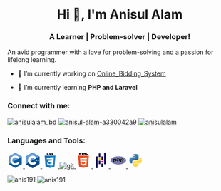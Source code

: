 <h1 align="center">Hi 👋, I'm Anisul Alam</h1>
<h3 align="center">A Learner | Problem-solver | Developer!</h3>
An avid programmer with a love for problem-solving and a passion for lifelong learning.

- 🔭 I’m currently working on [Online_Bidding_System](https://github.com/anis191/Online_Bidding_System)

- 🌱 I’m currently learning **PHP and Laravel**

<h3 align="left">Connect with me:</h3>
<p align="left">
<a href="https://twitter.com/anisulalam_bd" target="blank"><img align="center" src="https://raw.githubusercontent.com/rahuldkjain/github-profile-readme-generator/master/src/images/icons/Social/twitter.svg" alt="anisulalam_bd" height="25" width="35" /></a>
<a href="https://linkedin.com/in/anisul-alam-a330042a9" target="blank"><img align="center" src="https://raw.githubusercontent.com/rahuldkjain/github-profile-readme-generator/master/src/images/icons/Social/linked-in-alt.svg" alt="anisul-alam-a330042a9" height="25" width="35" /></a>
<a href="https://www.hackerrank.com/anisulalam" target="blank"><img align="center" src="https://raw.githubusercontent.com/rahuldkjain/github-profile-readme-generator/master/src/images/icons/Social/hackerrank.svg" alt="anisulalam" height="25" width="35" /></a>
</p>

<h3 align="left">Languages and Tools:</h3>
<p align="left">
<a href="https://www.cprogramming.com/" target="_blank" rel="noreferrer"> <img src="https://raw.githubusercontent.com/devicons/devicon/master/icons/c/c-original.svg" alt="c" width="35" height="35"/> </a>
<a href="https://www.w3schools.com/cpp/" target="_blank" rel="noreferrer">  <img src="https://raw.githubusercontent.com/devicons/devicon/master/icons/cplusplus/cplusplus-original.svg" alt="cplusplus" width="35" height="35"/> </a>
<a href="https://www.w3schools.com/css/" target="_blank" rel="noreferrer"> <img src="https://raw.githubusercontent.com/devicons/devicon/master/icons/css3/css3-original-wordmark.svg" alt="css3" width="35" height="35"/> </a>
<a href="https://git-scm.com/" target="_blank" rel="noreferrer"> <img src="https://www.vectorlogo.zone/logos/git-scm/git-scm-icon.svg" alt="git" width="35" height="35"/> </a>
<a href="https://www.w3.org/html/" target="_blank" rel="noreferrer"> <img src="https://raw.githubusercontent.com/devicons/devicon/master/icons/html5/html5-original-wordmark.svg" alt="html5" width="35" height="35"/> </a>
<a href="https://pandas.pydata.org/" target="_blank" rel="noreferrer"> <img src="https://raw.githubusercontent.com/devicons/devicon/2ae2a900d2f041da66e950e4d48052658d850630/icons/pandas/pandas-original.svg" alt="pandas" width="35" height="35"/> </a> <a href="https://www.php.net" target="_blank" rel="noreferrer"> <img src="https://raw.githubusercontent.com/devicons/devicon/master/icons/php/php-original.svg" alt="php" width="35" height="35"/> </a>
<a href="https://www.python.org" target="_blank" rel="noreferrer"> <img src="https://raw.githubusercontent.com/devicons/devicon/master/icons/python/python-original.svg" alt="python" width="35" height="35"/> </a>
</p>

<p><img align="left" src="https://github-readme-stats.vercel.app/api/top-langs?username=anis191&show_icons=true&locale=en&layout=compact" alt="anis191" /></p>

<p>&nbsp;<img align="center" src="https://github-readme-stats.vercel.app/api?username=anis191&show_icons=true&locale=en" alt="anis191" /></p>

